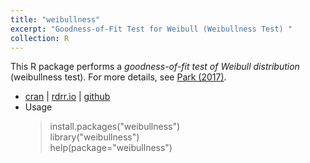 ```yaml
---
title: "weibullness"
excerpt: "Goodness-of-Fit Test for Weibull (Weibullness Test) "
collection: R
---
```


This R package performs a <i>goodness-of-fit test of Weibull distribution</i> 
(weibullness test). 
For more details, see 
[Park (2017)](http://journals.sfu.ca/ijietap/index.php/ijie/article/view/2848). <br />


+ [cran](https://cran.r-project.org/web/packages/weibullness/index.html)  |  [rdrr.io](https://rdrr.io/cran/weibullness/)  |  [github](https://github.com/appliedstat/R/tree/master/weibullness)
+ Usage
  > install.packages("weibullness") <br />
  > library("weibullness")  <br />
  > help(package="weibullness")  <br />



